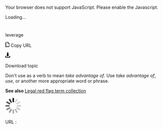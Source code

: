 Your browser does not support JavaScript. Please enable the Javascript.

Loading...

# 

leverage

![Copy URL](leverage_files/Copy.png)
Copy URL

![Download](leverage_files/Download.png)

Download topic

Don't use as a verb to mean *take advantage of*. Use *take advantage of*, *use*, or another more appropriate word or phrase.

**See also** [Legal red flag term collection](https://worldready.cloudapp.net/Styleguide/Read?id=2700&topicid=26895)

![In progress](leverage_files/activity-large.gif)

URL :

